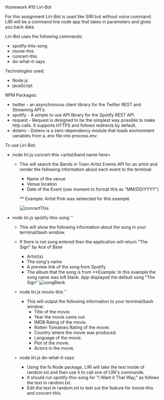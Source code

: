 Homework #10 Liri-Bot

For this assignment Liri-Bot is used like SIRI but without voice command.  LIRI will be a command line node app that takes in parameters and gives you back data.

Liri-Bot uses the following commands:
* spotify-this-song
* movie-this
* concert-this
* do-what-it-says

Technologies used: 
* Node.js
* javaScript

NPM Packages:
* twitter - an asynchronous client library for the Twitter REST and Streaming API's.
* spotify - A simple to use API library for the Spotify REST API.
* request - Request is designed to be the simplest way possible to make http calls. It supports HTTPS and follows redirects by default.
* dotenv - Dotenv is a zero-dependency module that loads environment variables from a .env file into process.env

To use Liri-Bot:  
* node liri.js concert-this <artist/band name here>
  * This will search the Bands in Town Artist Events API for an artist and render the following information about each event to the terminal:
      * Name of the venue
      * Venue location
      * Date of the Event (use moment to format this as "MM/DD/YYYY")
      
      **  Example: Artist Pink was seleected for this example

     ![concertThis](https://github.com/rmsmall7/Liri-Bot/blob/master/video/concertThis.gif)   

* node liri.js spotify-this-song '<song name here>'
  * This will show the following information about the song in your terminal/bash window.
  * If there is not song entered then the application will return "The Sign" by Ace of Base
      * Artist(s)
      * The song's name
      * A preview link of the song from Spotify
      * The album that the song is from
   **Example: In this example the song name was left blank.  App displayed the default song "The Sign"
     ![songBlank](https://github.com/rmsmall7/Liri-Bot/blob/master/video/songBlank.gif)
  
  * node liri.js movie-this '<movie name here>'
    * This will output the following information to your terminal/bash window:
      * Title of the movie.
      * Year the movie came out.
      * IMDB Rating of the movie.
      * Rotten Tomatoes Rating of the movie.
      * Country where the movie was produced.
      * Language of the movie.
      * Plot of the movie.
      * Actors in the movie.
  
   * node liri.js do-what-it-says
      * Using the fs Node package, LIRI will take the text inside of random.txt and then use it to call one of LIRI's commands.
      * It should run spotify-this-song for "I Want it That Way," as follows the text in random.txt.
      * Edit the text in random.txt to test out the feature for movie-this and concert-this.

  
  
  




